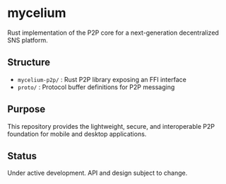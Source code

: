 # mycelium

Rust implementation of the P2P core for a next-generation decentralized SNS platform.

## Structure

- `mycelium-p2p/` : Rust P2P library exposing an FFI interface
- `proto/` : Protocol buffer definitions for P2P messaging

## Purpose

This repository provides the lightweight, secure, and interoperable P2P foundation for mobile and desktop applications.

## Status

Under active development. API and design subject to change.
